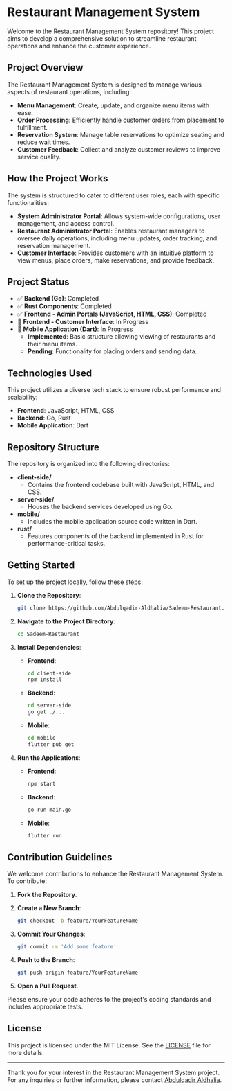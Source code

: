 # Restaurant Management System

Welcome to the Restaurant Management System repository! This project aims to develop a comprehensive solution to streamline restaurant operations and enhance the customer experience.

## Project Overview

The Restaurant Management System is designed to manage various aspects of restaurant operations, including:

- **Menu Management**: Create, update, and organize menu items with ease.
- **Order Processing**: Efficiently handle customer orders from placement to fulfillment.
- **Reservation System**: Manage table reservations to optimize seating and reduce wait times.
- **Customer Feedback**: Collect and analyze customer reviews to improve service quality.

## How the Project Works

The system is structured to cater to different user roles, each with specific functionalities:

- **System Administrator Portal**: Allows system-wide configurations, user management, and access control.
- **Restaurant Administrator Portal**: Enables restaurant managers to oversee daily operations, including menu updates, order tracking, and reservation management.
- **Customer Interface**: Provides customers with an intuitive platform to view menus, place orders, make reservations, and provide feedback.

## Project Status

- ✅ **Backend (Go)**: Completed
- ✅ **Rust Components**: Completed
- ✅ **Frontend - Admin Portals (JavaScript, HTML, CSS)**: Completed
- 🚧 **Frontend - Customer Interface**: In Progress
- 🚧 **Mobile Application (Dart)**: In Progress
  - **Implemented**: Basic structure allowing viewing of restaurants and their menu items.
  - **Pending**: Functionality for placing orders and sending data.

## Technologies Used

This project utilizes a diverse tech stack to ensure robust performance and scalability:

- **Frontend**: JavaScript, HTML, CSS
- **Backend**: Go, Rust
- **Mobile Application**: Dart

## Repository Structure

The repository is organized into the following directories:

- **client-side/**
  - Contains the frontend codebase built with JavaScript, HTML, and CSS.
- **server-side/**
  - Houses the backend services developed using Go.
- **mobile/**
  - Includes the mobile application source code written in Dart.
- **rust/**
  - Features components of the backend implemented in Rust for performance-critical tasks.

## Getting Started

To set up the project locally, follow these steps:

1. **Clone the Repository**:

   ```bash
   git clone https://github.com/Abdulqadir-Aldhalia/Sadeem-Restaurant.git
   ```

2. **Navigate to the Project Directory**:

   ```bash
   cd Sadeem-Restaurant
   ```

3. **Install Dependencies**:

   - **Frontend**:
     ```bash
     cd client-side
     npm install
     ```
   - **Backend**:
     ```bash
     cd server-side
     go get ./...
     ```
   - **Mobile**:
     ```bash
     cd mobile
     flutter pub get
     ```

4. **Run the Applications**:

   - **Frontend**:
     ```bash
     npm start
     ```
   - **Backend**:
     ```bash
     go run main.go
     ```
   - **Mobile**:
     ```bash
     flutter run
     ```

## Contribution Guidelines

We welcome contributions to enhance the Restaurant Management System. To contribute:

1. **Fork the Repository**.
2. **Create a New Branch**:

   ```bash
   git checkout -b feature/YourFeatureName
   ```

3. **Commit Your Changes**:

   ```bash
   git commit -m 'Add some feature'
   ```

4. **Push to the Branch**:

   ```bash
   git push origin feature/YourFeatureName
   ```

5. **Open a Pull Request**.

Please ensure your code adheres to the project's coding standards and includes appropriate tests.

## License

This project is licensed under the MIT License. See the [LICENSE](LICENSE) file for more details.

---

Thank you for your interest in the Restaurant Management System project. For any inquiries or further information, please contact [Abdulqadir Aldhalia](mailto:Abdulqadir.Aldhalia@hotmail.com). 
